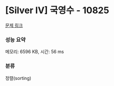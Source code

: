 # [Silver IV] 국영수 - 10825 

[문제 링크](https://www.acmicpc.net/problem/10825) 

### 성능 요약

메모리: 6596 KB, 시간: 56 ms

### 분류

정렬(sorting)


